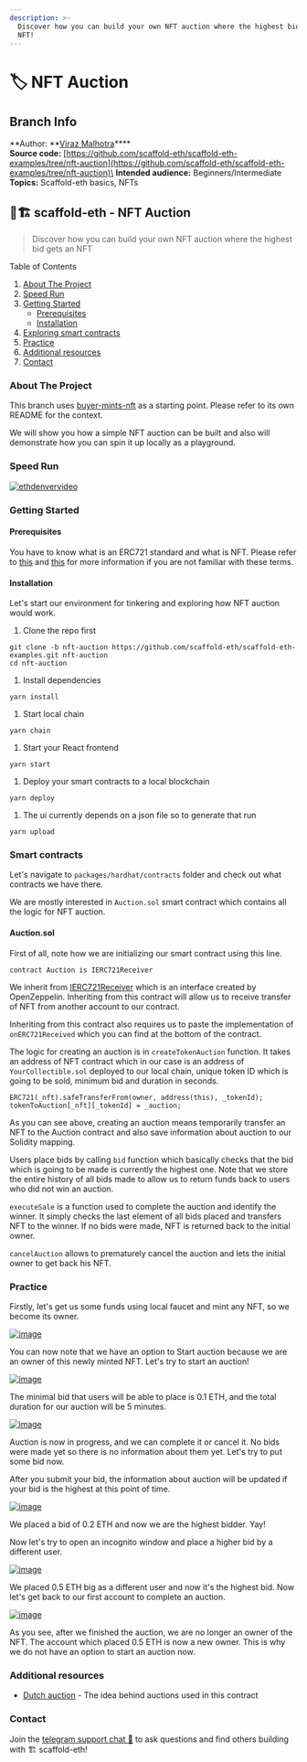 ```yaml
---
description: >-
  Discover how you can build your own NFT auction where the highest bid gets an
  NFT!
---
```


# 🏷 NFT Auction

## Branch Info

**Author: **[Viraz Malhotra](https://github.com/viraj124)****\
**Source code:** [https://github.com/scaffold-eth/scaffold-eth-examples/tree/nft-auction](https://github.com/scaffold-eth/scaffold-eth-examples/tree/nft-auction)\
**Intended audience:** Beginners/Intermediate\
**Topics:** Scaffold-eth basics, NFTs

## 🏦🏗 scaffold-eth - NFT Auction

> Discover how you can build your own NFT auction where the highest bid gets an NFT

Table of Contents

1. [About The Project](https://github.com/austintgriffith/scaffold-eth/tree/nft-auction#about-the-project)
2. [Speed Run](https://github.com/austintgriffith/scaffold-eth/tree/nft-auction#speed-run)
3. [Getting Started](https://github.com/austintgriffith/scaffold-eth/tree/nft-auction#getting-started)
   * [Prerequisites](https://github.com/austintgriffith/scaffold-eth/tree/nft-auction#prerequisites)
   * [Installation](https://github.com/austintgriffith/scaffold-eth/tree/nft-auction#installation)
4. [Exploring smart contracts](https://github.com/austintgriffith/scaffold-eth/tree/nft-auction#smart-contracts)
5. [Practice](https://github.com/austintgriffith/scaffold-eth/tree/nft-auction#practice)
6. [Additional resources](https://github.com/austintgriffith/scaffold-eth/tree/nft-auction#additional-resources)
7. [Contact](https://github.com/austintgriffith/scaffold-eth/tree/nft-auction#contact)

### About The Project

This branch uses [buyer-mints-nft](https://github.com/austintgriffith/scaffold-eth/tree/buyer-mints-nft) as a starting point. Please refer to its own README for the context.

We will show you how a simple NFT auction can be built and also will demonstrate how you can spin it up locally as a playground.

### Speed Run

[![ethdenvervideo](https://camo.githubusercontent.com/aeeb3ea931c2cd1a5cbb1c0f983a9ada2408539b0e3f7cae2eb0c1dd046d5cab/68747470733a2f2f696d672e796f75747562652e636f6d2f76692f777331625a3556546f6c772f687164656661756c742e6a7067)](https://youtu.be/ws1bZ5VTolw)

### Getting Started

#### Prerequisites

You have to know what is an ERC721 standard and what is NFT. Please refer to [this](http://erc721.org) and [this](https://docs.openzeppelin.com/contracts/4.x/erc721) for more information if you are not familiar with these terms.

#### Installation

Let's start our environment for tinkering and exploring how NFT auction would work.

1. Clone the repo first

```
git clone -b nft-auction https://github.com/scaffold-eth/scaffold-eth-examples.git nft-auction
cd nft-auction
```

1. Install dependencies

```
yarn install
```

1. Start local chain

```
yarn chain
```

1. Start your React frontend

```
yarn start
```

1. Deploy your smart contracts to a local blockchain

```
yarn deploy
```

1. The ui currently depends on a json file so to generate that run

```
yarn upload
```

### Smart contracts

Let's navigate to `packages/hardhat/contracts` folder and check out what contracts we have there.

We are mostly interested in `Auction.sol` smart contract which contains all the logic for NFT auction.

#### Auction.sol

First of all, note how we are initializing our smart contract using this line.

```
contract Auction is IERC721Receiver
```

We inherit from [IERC721Receiver](https://docs.openzeppelin.com/contracts/4.x/api/token/erc721#IERC721Receiver) which is an interface created by OpenZeppelin. Inheriting from this contract will allow us to receive transfer of NFT from another account to our contract.

Inheriting from this contract also requires us to paste the implementation of `onERC721Received` which you can find at the bottom of the contract.

The logic for creating an auction is in `createTokenAuction` function. It takes an address of NFT contract which in our case is an address of `YourCollectible.sol` deployed to our local chain, unique token ID which is going to be sold, minimum bid and duration in seconds.

```
ERC721(_nft).safeTransferFrom(owner, address(this), _tokenId);
tokenToAuction[_nft][_tokenId] = _auction;
```

As you can see above, creating an auction means temporarily transfer an NFT to the Auction contract and also save information about auction to our Solidity mapping.

Users place bids by calling `bid` function which basically checks that the bid which is going to be made is currently the highest one. Note that we store the entire history of all bids made to allow us to return funds back to users who did not win an auction.

`executeSale` is a function used to complete the auction and identify the winner. It simply checks the last element of all bids placed and transfers NFT to the winner. If no bids were made, NFT is returned back to the initial owner.

`cancelAuction` allows to prematurely cancel the auction and lets the initial owner to get back his NFT.

### Practice

Firstly, let's get us some funds using local faucet and mint any NFT, so we become its owner.

[![image](https://github.com/austintgriffith/scaffold-eth/raw/nft-auction/resources/mint.png)](https://github.com/austintgriffith/scaffold-eth/blob/nft-auction/resources/mint.png)

You can now note that we have an option to Start auction because we are an owner of this newly minted NFT. Let's try to start an auction!

[![image](https://github.com/austintgriffith/scaffold-eth/raw/nft-auction/resources/start\_auction.png)](https://github.com/austintgriffith/scaffold-eth/blob/nft-auction/resources/start\_auction.png)

The minimal bid that users will be able to place is 0.1 ETH, and the total duration for our auction will be 5 minutes.

[![image](https://github.com/austintgriffith/scaffold-eth/raw/nft-auction/resources/started\_auction.png)](https://github.com/austintgriffith/scaffold-eth/blob/nft-auction/resources/started\_auction.png)

Auction is now in progress, and we can complete it or cancel it. No bids were made yet so there is no information about them yet. Let's try to put some bid now.

After you submit your bid, the information about auction will be updated if your bid is the highest at this point of time.

[![image](https://github.com/austintgriffith/scaffold-eth/raw/nft-auction/resources/first\_bid.png)](https://github.com/austintgriffith/scaffold-eth/blob/nft-auction/resources/first\_bid.png)

We placed a bid of 0.2 ETH and now we are the highest bidder. Yay!

Now let's try to open an incognito window and place a higher bid by a different user.

[![image](https://github.com/austintgriffith/scaffold-eth/raw/nft-auction/resources/highest\_bid.png)](https://github.com/austintgriffith/scaffold-eth/blob/nft-auction/resources/highest\_bid.png)

We placed 0.5 ETH big as a different user and now it's the highest bid. Now let's get back to our first account to complete an auction.

[![image](https://github.com/austintgriffith/scaffold-eth/raw/nft-auction/resources/finished\_auction.png)](https://github.com/austintgriffith/scaffold-eth/blob/nft-auction/resources/finished\_auction.png)

As you see, after we finished the auction, we are no longer an owner of the NFT. The account which placed 0.5 ETH is now a new owner. This is why we do not have an option to start an auction now.

### Additional resources

* [Dutch auction](https://en.wikipedia.org/wiki/Dutch\_auction) - The idea behind auctions used in this contract

### Contact

Join the [telegram support chat 💬](https://t.me/joinchat/KByvmRe5wkR-8F\_zz6AjpA) to ask questions and find others building with 🏗 scaffold-eth!
